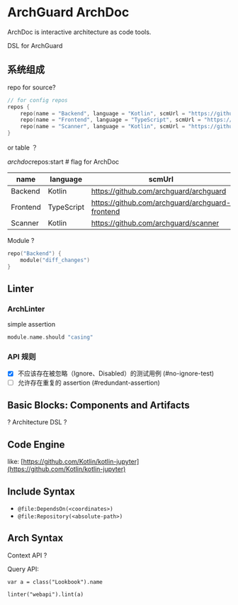 # ArchGuard ArchDoc

ArchDoc is interactive architecture as code tools.

DSL for ArchGuard

## 系统组成

repo for source?

```kotlin
// for config repos
repos { 
    repo(name = "Backend", language = "Kotlin", scmUrl = "https://github.com/archguard/archguard")
    repo(name = "Frontend", language = "TypeScript", scmUrl = "https://github.com/archguard/archguard-frontend")
    repo(name = "Scanner", language = "Kotlin", scmUrl = "https://github.com/archguard/scanner")
}
``` 

or table ？

$archdoc$repos:start     # flag for ArchDoc

| name     | language   | scmUrl                                          |
|----------|------------|-------------------------------------------------|
| Backend  | Kotlin     | https://github.com/archguard/archguard          |
| Frontend | TypeScript | https://github.com/archguard/archguard-frontend |
| Scanner  | Kotlin     | https://github.com/archguard/scanner            |


Module ?

```kotlin
repo("Backend") {
    module("diff_changes")
}
```

## Linter


### ArchLinter

simple assertion

```kotlin
module.name.should "casing"
```

### API 规则

- [x] 不应该存在被忽略（Ignore、Disabled）的测试用例 (#no-ignore-test)
- [ ] 允许存在重复的 assertion (#redundant-assertion) 

## Basic Blocks: Components and Artifacts


? Architecture DSL ?

## Code Engine

like: [https://github.com/Kotlin/kotlin-jupyter](https://github.com/Kotlin/kotlin-jupyter)

## Include Syntax

- `@file:DependsOn(<coordinates>)`
- `@file:Repository(<absolute-path>)`

## Arch Syntax 

Context API ?

Query API:

```
var a = class("Lookbook").name
```

```
linter("webapi").lint(a)
```

